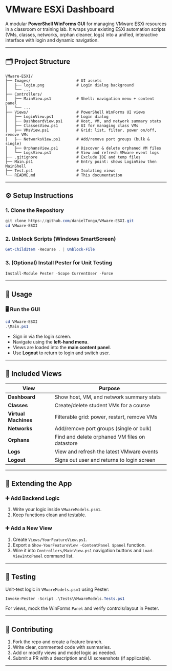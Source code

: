 # VMware ESXi Dashboard

A modular **PowerShell WinForms GUI** for managing VMware ESXi resources in a classroom or training lab.
It wraps your existing ESXi automation scripts (VMs, classes, networks, orphan cleaner, logs) into a unified, interactive interface with login and dynamic navigation.

---

## 🗂️ Project Structure

```text
VMware-ESXI/
├── Images/                    # UI assets
│   ├── login.png              # Login dialog background
│   └── ... 
├── Controllers/
│   ├── MainView.ps1           # Shell: navigation menu + content panel
│   └── ... 
├── Views/                     # PowerShell WinForms UI views
│   ├── LoginView.ps1          # Login dialog
│   ├── DashboardView.ps1      # Host, VM, and network summary stats
│   ├── ClassesView.ps1        # UI for managing class VMs
│   ├── VMsView.ps1            # Grid: list, filter, power on/off, remove VMs
│   ├── NetworksView.ps1       # Add/remove port groups (bulk & single)
│   ├── OrphansView.ps1        # Discover & delete orphaned VM files
│   └── LogsView.ps1           # View and refresh VMware event logs
├── .gitignore                 # Exclude IDE and temp files
├── Main.ps1                   # Entry point: shows LoginView then MainShell
├── Test.ps1                   # Isolating views
└── README.md                  # This documentation
```

---

## ⚙️ Setup Instructions

### 1. Clone the Repository

```powershell
git clone https://github.com/danielTongu/VMware-ESXI.git
cd VMware-ESXI
```

### 2. Unblock Scripts (Windows SmartScreen)

```powershell
Get-ChildItem -Recurse . | Unblock-File
```

### 3. (Optional) Install Pester for Unit Testing

```powershell
Install-Module Pester -Scope CurrentUser -Force
```

---

## 🚀 Usage

### 🖥️ Run the GUI

```powershell
cd VMware-ESXI
.\Main.ps1
```

* Sign in via the login screen.
* Navigate using the **left-hand menu**.
* Views are loaded into the **main content panel**.
* Use **Logout** to return to login and switch user.

---

## 🧱 Included Views

| View                 | Purpose                                        |
| -------------------- | ---------------------------------------------- |
| **Dashboard**        | Show host, VM, and network summary stats       |
| **Classes**          | Create/delete student VMs for a course         |
| **Virtual Machines** | Filterable grid: power, restart, remove VMs    |
| **Networks**         | Add/remove port groups (single or bulk)        |
| **Orphans**          | Find and delete orphaned VM files on datastore |
| **Logs**             | View and refresh the latest VMware events      |
| **Logout**           | Signs out user and returns to login screen     |

---

## 🧩 Extending the App

### ➕ Add Backend Logic

1. Write your logic inside `VMwareModels.psm1`.
2. Keep functions clean and testable.

### ➕ Add a New View

1. Create `Views/YourFeatureView.ps1`.
2. Export a `Show-YourFeatureView -ContentPanel $panel` function.
3. Wire it into `Controllers/MainView.ps1` navigation buttons and `Load-ViewIntoPanel` command list.

---

## 🧪 Testing

Unit-test logic in `VMwareModels.psm1` using Pester:

```powershell
Invoke-Pester -Script .\Tests\VMwareModels.Tests.ps1
```

For views, mock the WinForms `Panel` and verify controls/layout in Pester.

---

## 🤝 Contributing

1. Fork the repo and create a feature branch.
2. Write clear, commented code with summaries.
3. Add or modify views and model logic as needed.
4. Submit a PR with a description and UI screenshots (if applicable).

---
